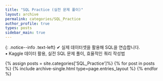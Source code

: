 ```yaml
---
title: "SQL Practice (실전 문제 풀이)"
layout: archive
permalink: categories/SQL_Practice
author_profile: true
types: posts
sidebar_main: true
---
```


{: .notice--info .text-left}
  ✔ 실제 데이터셋을 활용해 SQL을 연습합니다.   
  ▪️ Kaggle 데이터 활용, 실전 SQL 문제 풀이, 효율적인 쿼리 작성법

{% assign posts = site.categories['SQL_Practice']%}
{% for post in posts %}
  {% include archive-single.html type=page.entries_layout %}
{% endfor %}